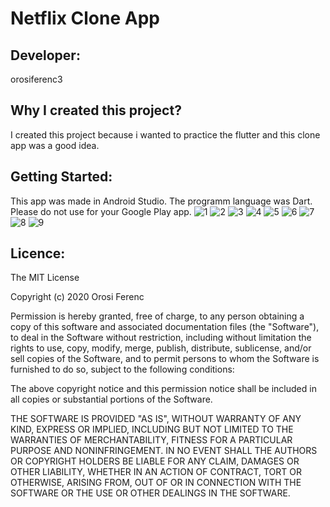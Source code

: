 # Netflix Clone App
## Developer:
orosiferenc3

## Why I created this project?
I created this project because i wanted to practice the flutter and this clone app was a good idea.

## Getting Started:
This app was made in Android Studio. The programm language was Dart. Please do not use for your Google Play app.
![1](https://user-images.githubusercontent.com/57065082/90327855-fe6f8a80-df97-11ea-93ef-31cb56081b38.png)
![2](https://user-images.githubusercontent.com/57065082/90327874-13e4b480-df98-11ea-9377-1b154a830b22.png)
![3](https://user-images.githubusercontent.com/57065082/90327877-15ae7800-df98-11ea-8022-c6cb82ceb8cc.png)
![4](https://user-images.githubusercontent.com/57065082/90327878-16dfa500-df98-11ea-96f8-ed6cbe1c9879.png)
![5](https://user-images.githubusercontent.com/57065082/90327879-18a96880-df98-11ea-91ff-b8c415e156c5.png)
![6](https://user-images.githubusercontent.com/57065082/90327881-1a732c00-df98-11ea-8a71-a212107e0c52.png)
![7](https://user-images.githubusercontent.com/57065082/90327883-1e9f4980-df98-11ea-81ba-b6c5aa771952.png)
![8](https://user-images.githubusercontent.com/57065082/90327885-20690d00-df98-11ea-9d65-0da4d49c988b.png)
![9](https://user-images.githubusercontent.com/57065082/90327888-2232d080-df98-11ea-9c70-f409ad075bd0.png)

## Licence:
The MIT License

Copyright (c) 2020 Orosi Ferenc

Permission is hereby granted, free of charge, to any person obtaining a copy
of this software and associated documentation files (the "Software"), to deal
in the Software without restriction, including without limitation the rights
to use, copy, modify, merge, publish, distribute, sublicense, and/or sell
copies of the Software, and to permit persons to whom the Software is
furnished to do so, subject to the following conditions:

The above copyright notice and this permission notice shall be included in
all copies or substantial portions of the Software.

THE SOFTWARE IS PROVIDED "AS IS", WITHOUT WARRANTY OF ANY KIND, EXPRESS OR
IMPLIED, INCLUDING BUT NOT LIMITED TO THE WARRANTIES OF MERCHANTABILITY,
FITNESS FOR A PARTICULAR PURPOSE AND NONINFRINGEMENT. IN NO EVENT SHALL THE
AUTHORS OR COPYRIGHT HOLDERS BE LIABLE FOR ANY CLAIM, DAMAGES OR OTHER
LIABILITY, WHETHER IN AN ACTION OF CONTRACT, TORT OR OTHERWISE, ARISING FROM,
OUT OF OR IN CONNECTION WITH THE SOFTWARE OR THE USE OR OTHER DEALINGS IN
THE SOFTWARE.
